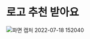# 로고 추천 받아요

![화면 캡처 2022-07-18 152040](https://user-images.githubusercontent.com/79036088/179454756-dc61bd84-4ae3-4d0e-8611-cef5451f4a5b.png)
